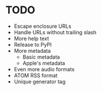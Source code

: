 TODO
====

- Escape enclosure URLs
- Handle URLs without trailing slash
- More help text
- Release to PyPI
- More metadata
  - Basic metadata
  - Apple's metadata
- Even more audio formats
- ATOM RSS format
- Unique generator tag
